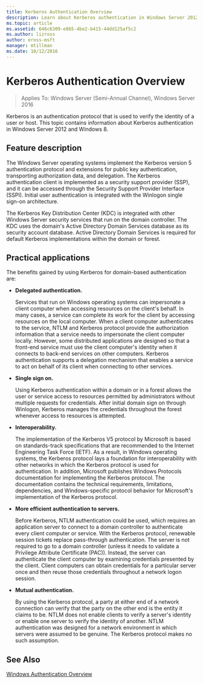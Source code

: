 ```yaml
---
title: Kerberos Authentication Overview
description: Learn about Kerberos authentication in Windows Server 2012 and Windows 8.
ms.topic: article
ms.assetid: 646c6309-e865-4be2-b415-44dd125af5c2
ms.author: lizross
author: eross-msft
manager: mtillman
ms.date: 10/12/2016
---
```

# Kerberos Authentication Overview

>Applies To: Windows Server (Semi-Annual Channel), Windows Server 2016

Kerberos is an authentication protocol that is used to verify the identity of a user or host. This topic contains information about Kerberos authentication in Windows Server 2012 and Windows 8.

## <a name="BKMK_OVER"></a>Feature description
The Windows Server operating systems implement the Kerberos version 5 authentication protocol and extensions for public key authentication, transporting authorization data, and delegation. The Kerberos authentication client is implemented as a security support provider \(SSP\), and it can be accessed through the Security Support Provider Interface \(SSPI\). Initial user authentication is integrated with the Winlogon single sign\-on architecture.

The Kerberos Key Distribution Center \(KDC\) is integrated with other Windows Server security services that run on the domain controller. The KDC uses the domain's Active Directory Domain Services database as its security account database. Active Directory Domain Services is required for default Kerberos implementations within the domain or forest.

## <a name="kerb_tr_Kerb_Benefits"></a>Practical applications
The benefits gained by using Kerberos for domain\-based authentication are:

-   **Delegated authentication.**

    Services that run on Windows operating systems can impersonate a client computer when accessing resources on the client's behalf. In many cases, a service can complete its work for the client by accessing resources on the local computer. When a client computer authenticates to the service, NTLM and Kerberos protocol provide the authorization information that a service needs to impersonate the client computer locally. However, some distributed applications are designed so that a front\-end service must use the client computer's identity when it connects to back\-end services on other computers. Kerberos authentication supports a delegation mechanism that enables a service to act on behalf of its client when connecting to other services.

-   **Single sign on.**

    Using Kerberos authentication within a domain or in a forest allows the user or service access to resources permitted by administrators without multiple requests for credentials. After initial domain sign on through Winlogon, Kerberos manages the credentials throughout the forest whenever access to resources is attempted.

-   **Interoperability.**

    The implementation of the Kerberos V5 protocol by Microsoft is based on standards\-track specifications that are recommended to the Internet Engineering Task Force \(IETF\). As a result, in Windows operating systems, the Kerberos protocol lays a foundation for interoperability with other networks in which the Kerberos protocol is used for authentication. In addition, Microsoft publishes Windows Protocols documentation for implementing the Kerberos protocol. The documentation contains the technical requirements, limitations, dependencies, and Windows\-specific protocol behavior for Microsoft's implementation of the Kerberos protocol.

-   **More efficient authentication to servers.**

    Before Kerberos, NTLM authentication could be used, which requires an application server to connect to a domain controller to authenticate every client computer or service. With the Kerberos protocol, renewable session tickets replace pass\-through authentication. The server is not required to go to a domain controller \(unless it needs to validate a Privilege Attribute Certificate \(PAC\)\). Instead, the server can authenticate the client computer by examining credentials presented by the client. Client computers can obtain credentials for a particular server once and then reuse those credentials throughout a network logon session.

-   **Mutual authentication.**

    By using the Kerberos protocol, a party at either end of a network connection can verify that the party on the other end is the entity it claims to be. NTLM does not enable clients to verify a server's identity or enable one server to verify the identity of another. NTLM authentication was designed for a network environment in which servers were assumed to be genuine. The Kerberos protocol makes no such assumption.

## See Also
[Windows Authentication Overview](../windows-authentication/windows-authentication-overview.md)


